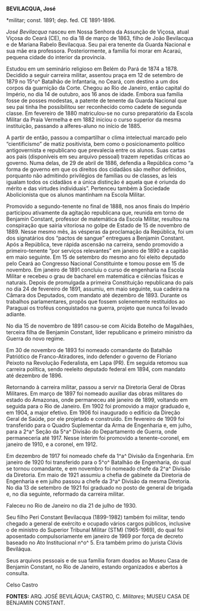 **BEVILACQUA, José**

\*militar; const. 1891; dep. fed. CE 1891-1896.

*José Bevilacqua* nasceu em Nossa Senhora da Assunção de Viçosa, atual
Viçosa do Ceará (CE), no dia 18 de março de 1863, filho de João
Bevilacqua e de Mariana Rabelo Bevilacqua. Seu pai era tenente da Guarda
Nacional e sua mãe era professora. Posteriormente, a família foi morar
em Acaraú, pequena cidade do interior da província.

Estudou em um seminário religioso em Belém do Pará de 1874 a 1878.
Decidido a seguir carreira militar, assentou praça em 12 de setembro de
1879 no 15^o^ Batalhão de Infantaria, no Ceará, com destino a um dos
corpos da guarnição da Corte. Chegou ao Rio de Janeiro, então capital do
Império, no dia 14 de outubro, aos 16 anos de idade. Embora sua família
fosse de posses modestas, a patente de tenente da Guarda Nacional que
seu pai tinha lhe possibilitou ser reconhecido como cadete de segunda
classe. Em fevereiro de 1880 matriculou-se no curso preparatório da
Escola Militar da Praia Vermelha e em 1882 iniciou o curso superior da
mesma instituição, passando a alferes-aluno no início de 1885.

A partir de então, passou a compartilhar o clima intelectual marcado
pelo “cientificismo” de matiz positivista, bem como o posicionamento
político antigovernista e republicano que prevalecia entre os alunos.
Suas cartas aos pais (disponíveis em seu arquivo pessoal) trazem
repetidas críticas ao governo. Numa delas, de 29 de abril de 1886,
defendia a República como “a forma de governo em que os direitos dos
cidadãos são melhor definidos, porquanto não admitindo privilégios de
famílias ou de classes, as leis igualam todos os cidadãos e a única
distinção é aquela que é oriunda do mérito e das virtudes individuais”.
Pertenceu também à Sociedade Abolicionista que os alunos mantinham na
Escola Militar.

Promovido a segundo-tenente no final de 1888, nos anos finais do Império
participou ativamente da agitação republicana que, reunida em torno de
Benjamin Constant, professor de matemática da Escola Militar, resultou
na conspiração que sairia vitoriosa no golpe de Estado de 15 de novembro
de 1889. Nesse mesmo mês, às vésperas da proclamação da República, foi
um dos signatários dos “pactos de sangue” entregues a Benjamin Constant.
Após a República, teve rápida ascensão na carreira, sendo promovido a
primeiro-tenente “por serviços relevantes” em janeiro de 1890 e a
capitão em maio seguinte. Em 15 de setembro do mesmo ano foi eleito
deputado pelo Ceará ao Congresso Nacional Constituinte e tomou posse em
15 de novembro. Em janeiro de 1891 concluiu o curso de engenharia na
Escola Militar e recebeu o grau de bacharel em matemática e ciências
físicas e naturais. Depois de promulgada a primeira Constituição
republicana do país no dia 24 de fevereiro de 1891, assumiu, em maio
seguinte, sua cadeira na Câmara dos Deputados, com mandato até dezembro
de 1893. Durante os trabalhos parlamentares, propôs que fossem
solenemente restituídos ao Paraguai os troféus conquistados na guerra,
projeto que nunca foi levado adiante.

No dia 15 de novembro de 1891 casou-se com Alcida Botelho de Magalhães,
terceira filha de Benjamin Constant, líder republicano e primeiro
ministro da Guerra do novo regime.

Em 30 de novembro de 1893 foi nomeado comandante do Batalhão Patriótico
de Franco-Atiradores, indo defender o governo de Floriano Peixoto na
Revolução Federalista, em Lapa (PR). Em seguida retomou sua carreira
política, sendo reeleito deputado federal em 1894, com mandato até
dezembro de 1896.

Retornando à carreira militar, passou a servir na Diretoria Geral de
Obras Militares. Em março de 1897 foi nomeado auxiliar das obras
militares do estado do Amazonas, onde permaneceu até janeiro de 1899,
voltando em seguida para o Rio de Janeiro. Em 1902 foi promovido a major
graduado e, em 1904, a major efetivo. Em 1906 foi inaugurado o edifício
da Direção Geral de Saúde, por ele projetado e construído. Em fevereiro
de 1909 foi transferido para o Quadro Suplementar da Arma de Engenharia
e, em julho, para a 2^a^ Seção da 5^a^ Divisão do Departamento de
Guerra, onde permaneceria até 1917. Nesse ínterim foi promovido a
tenente-coronel, em janeiro de 1910, e a coronel, em 1912.

Em dezembro de 1917 foi nomeado chefe da 1^a^ Divisão da Engenharia. Em
janeiro de 1920 foi transferido para o 5^o^ Batalhão de Engenharia, do
qual se tornou comandante, e em novembro foi nomeado chefe da 2^a^
Divisão da Diretoria. Em maio de 1921 assumiu a chefia de gabinete da
Diretoria de Engenharia e em julho passou a chefe da 3^a^ Divisão da
mesma Diretoria. No dia 13 de setembro de 1921 foi graduado no posto de
general de brigada e, no dia seguinte, reformado da carreira militar.

Faleceu no Rio de Janeiro no dia 21 de julho de 1930.

Seu filho Peri Constant Bevilacqua (1899-1982) também foi militar, tendo
chegado a general de exército e ocupado vários cargos públicos,
inclusive o de ministro do Superior Tribunal Militar (STM) (1965-1969),
do qual foi aposentado compulsoriamente em janeiro de 1969 por força de
decreto baseado no Ato Institucional n^o^ 5. Era também primo do jurista
Clóvis Beviláqua.

Seus arquivos pessoais e de sua família foram doados ao Museu Casa de
Benjamin Constant, no Rio de Janeiro, estando organizados e abertos à
consulta.

Celso Castro

**FONTES:** ARQ. JOSÉ BEVILÁQUA; CASTRO, C. *Militares*; MUSEU CASA DE
BENJAMIN CONSTANT.

